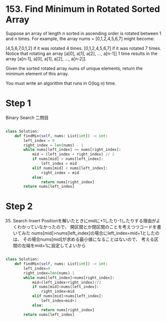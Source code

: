 # 153. Find Minimum in Rotated Sorted Array

Suppose an array of length n sorted in ascending order is rotated between 1 and n times. For example, the array nums = [0,1,2,4,5,6,7] might become:

[4,5,6,7,0,1,2] if it was rotated 4 times.
[0,1,2,4,5,6,7] if it was rotated 7 times.
Notice that rotating an array [a[0], a[1], a[2], ..., a[n-1]] 1 time results in the array [a[n-1], a[0], a[1], a[2], ..., a[n-2]].

Given the sorted rotated array nums of unique elements, return the minimum element of this array.

You must write an algorithm that runs in O(log n) time.

# Step 1

Binary Search 二問目

```python

class Solution:
    def findMin(self, nums: List[int]) -> int:
        left_index = 0
        right_index = len(nums) - 1
        while nums[left_index] >= nums[right_index]:
            mid = (left_index + right_index) // 2
            if nums[mid] > nums[left_index]:
                left_index = mid
            elif nums[mid] < nums[left_index]:
                right_index = mid
            else:
                return nums[right_index]
        return nums[left_index]

```

# Step 2

35. Search Insert Positionを解いたときにmidに+1したり-1したりする理由がよくわかっていなかったので、
開区間とか閉区間のことを考えつつコードを書いてみた
nums[mid]>nums[left_index]の場合にleft_index=mid+1としたのは、
その場合nums[mid]が求める最小値になることはないので、
考える区間の左端をmid+1に設定してよいから

```python

class Solution:
    def findMin(self, nums: List[int]) -> int:
        left_index=0
        right_index=len(nums)-1
        while nums[left_index]>nums[right_index]:
            mid=(left_index+right_index)//2
            if nums[mid]<nums[left_index]:
                right_index=mid
            elif nums[mid]>nums[left_index]:
                left_index=mid+1
            else:
                return nums[right_index]
        return nums[left_index]

```
